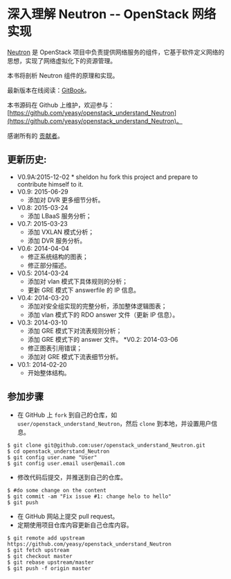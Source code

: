 深入理解 Neutron -- OpenStack 网络实现
============
[Neutron](https://wiki.openstack.org/wiki/Neutron) 是 OpenStack 项目中负责提供网络服务的组件，它基于软件定义网络的思想，实现了网络虚拟化下的资源管理。

本书将剖析 Neutron 组件的原理和实现。

最新版本在线阅读：[GitBook](https://www.gitbook.io/book/yeasy/openstack_understand_Neutron)。

本书源码在 Github 上维护，欢迎参与： [https://github.com/yeasy/openstack_understand_Neutron](https://github.com/yeasy/openstack_understand_Neutron)。

感谢所有的 [贡献者](https://github.com/yeasy/openstack_understand_Neutron/graphs/contributors)。

## 更新历史:
* V0.9A:2015-12-02
        * sheldon hu fork this project and prepare to contribute himself to it.
* V0.9: 2015-06-29
	* 添加对 DVR 更多细节分析。
* V0.8: 2015-03-24
	* 添加 LBaaS 服务分析；
* V0.7: 2015-03-23
	* 添加 VXLAN 模式分析；
	* 添加 DVR 服务分析。
* V0.6: 2014-04-04
	* 修正系统结构的图表；
    * 修正部分描述。
* V0.5: 2014-03-24
	* 添加对 vlan 模式下具体规则的分析；
	* 更新 GRE 模式下 answerfile 的 IP 信息。
* V0.4: 2014-03-20
	* 添加对安全组实现的完整分析，添加整体逻辑图表；
	* 添加 vlan 模式下的 RDO answer 文件（更新 IP 信息）。
* V0.3: 2014-03-10
	* 添加 GRE 模式下对流表规则分析；
	* 添加 GRE 模式下的 answer 文件。
*V0.2: 2014-03-06
	* 修正图表引用错误；
	* 添加对 GRE 模式下流表细节分析。
* V0.1: 2014-02-20
	* 开始整体结构。


## 参加步骤
* 在 GitHub 上 `fork` 到自己的仓库，如 `user/openstack_understand_Neutron`，然后 `clone` 到本地，并设置用户信息。
```
$ git clone git@github.com:user/openstack_understand_Neutron.git
$ cd openstack_understand_Neutron
$ git config user.name "User"
$ git config user.email user@email.com
```

* 修改代码后提交，并推送到自己的仓库。
```
$ #do some change on the content
$ git commit -am "Fix issue #1: change helo to hello"
$ git push
```

* 在 GitHub 网站上提交 pull request。
* 定期使用项目仓库内容更新自己仓库内容。
```
$ git remote add upstream https://github.com/yeasy/openstack_understand_Neutron
$ git fetch upstream
$ git checkout master
$ git rebase upstream/master
$ git push -f origin master
```
